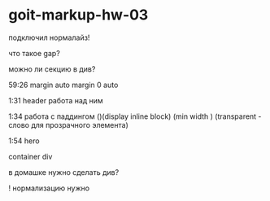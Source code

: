 # goit-markup-hw-03


подключил нормалайз!



что такое gap?

можно ли секцию в див?




 59:26 margin auto         margin 0 auto

1:31 header работа над ним 

1:34 работа с паддингом ()(display inline block) (min width ) (transparent - слово для прозрачного элемента)


1:54 hero

 container div


 в домашке нужно сделать див?



! нормализацию нужно
